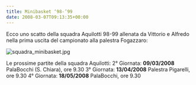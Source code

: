```yaml
---
title: Minibasket ‘98-’99
date: 2008-03-07T09:13:35+00:00
---
```

Ecco uno scatto della squadra Aquilotti 98-99 allenata da Vittorio e Alfredo nella prima uscita del campionato alla palestra Fogazzaro:

![squadra_minibasket.jpg](http://www.basketgardolo.it/wp-content/uploads/2008/03/squadra_minibasket.jpg)

Le prossime partite della squadra Aquilotti: 2° Giornata: **09/03/2008** PalaBocchi (S. Chiara), ore 9.30 3° Giornata: **13/04/2008** Palestra Pigarelli, ore 9.30 4° Giornata: **18/05/2008** PalaBocchi, ore 9.30